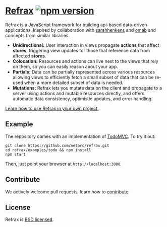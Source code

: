 # [Refrax](https://github.com/netarc/refrax/) [![npm version](https://badge.fury.io/js/refrax.svg)](http://badge.fury.io/js/refrax)

Refrax is a JavaScript framework for building api-based data-driven applications. Inspired by collaboration with [sarahhenkens](https://github.com/sarahhenkens) and [omab](https://github.com/omab) and concepts from similar libraries.

* **Unidirectional:** User interaction in views propagate **actions** that affect **stores**, triggering view updates for those that reference data from affected **stores**.
* **Colocation:** Resources and actions can live next to the views that rely on them, so you can easily reason about your app.
* **Partials:** Data can be partially represented across various resources allowing views to efficiently fetch a small subset of data that can be re-used when a more detailed subset of data is needed.
* **Mutations:** Refrax lets you mutate data on the client and propagate to a server using actions and mutable resources directly, and offers automatic data consistency, optimistic updates, and error handling.

[Learn how to use Refrax in your own project.](./docs/QuickStart-GettingStarted.md)

## Example

The repository comes with an implementation of [TodoMVC](http://todomvc.com/). To try it out:

```
git clone https://github.com/netarc/refrax.git
cd refrax/examples/todo && npm install
npm start
```

Then, just point your browser at `http://localhost:3000`.

## Contribute

We actively welcome pull requests, learn how to [contribute](./CONTRIBUTING.md).

## License

Refrax is [BSD licensed](./LICENSE).
